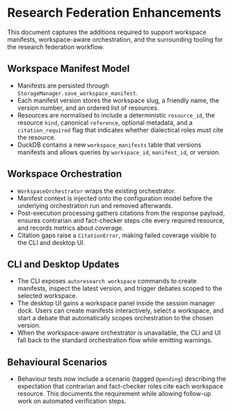 # Research Federation Enhancements

This document captures the additions required to support workspace manifests,
workspace-aware orchestration, and the surrounding tooling for the research
federation workflow.

## Workspace Manifest Model

- Manifests are persisted through `StorageManager.save_workspace_manifest`.
- Each manifest version stores the workspace slug, a friendly name, the
  version number, and an ordered list of resources.
- Resources are normalised to include a deterministic `resource_id`, the
  resource `kind`, canonical `reference`, optional metadata, and a
  `citation_required` flag that indicates whether dialectical roles must cite
  the resource.
- DuckDB contains a new `workspace_manifests` table that versions manifests
  and allows queries by `workspace_id`, `manifest_id`, or version.

## Workspace Orchestration

- `WorkspaceOrchestrator` wraps the existing orchestrator.
- Manifest context is injected onto the configuration model before the
  underlying orchestration run and removed afterwards.
- Post-execution processing gathers citations from the response payload,
  ensures contrarian and fact-checker steps cite every required resource, and
  records metrics about coverage.
- Citation gaps raise a `CitationError`, making failed coverage visible to the
  CLI and desktop UI.

## CLI and Desktop Updates

- The CLI exposes `autoresearch workspace` commands to create manifests,
  inspect the latest version, and trigger debates scoped to the selected
  workspace.
- The desktop UI gains a workspace panel inside the session manager dock.
  Users can create manifests interactively, select a workspace, and start a
  debate that automatically scopes orchestration to the chosen version.
- When the workspace-aware orchestrator is unavailable, the CLI and UI fall
  back to the standard orchestration flow while emitting warnings.

## Behavioural Scenarios

- Behaviour tests now include a scenario (tagged `@pending`) describing the
  expectation that contrarian and fact-checker roles cite each workspace
  resource. This documents the requirement while allowing follow-up work on
  automated verification steps.
